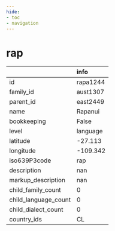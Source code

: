 ```yaml
---
hide:
- toc
- navigation
---
```

# rap
|                      | info     |
|:---------------------|:---------|
| id                   | rapa1244 |
| family_id            | aust1307 |
| parent_id            | east2449 |
| name                 | Rapanui  |
| bookkeeping          | False    |
| level                | language |
| latitude             | -27.113  |
| longitude            | -109.342 |
| iso639P3code         | rap      |
| description          | nan      |
| markup_description   | nan      |
| child_family_count   | 0        |
| child_language_count | 0        |
| child_dialect_count  | 0        |
| country_ids          | CL       |